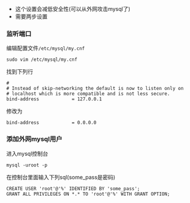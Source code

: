 * 这个设置会减低安全性(可以从外网攻击mysql了)
* 需要两步设置

### 监听端口
编辑配置文件`/etc/mysql/my.cnf`
```
sudo vim /etc/mysql/my.cnf
```

找到下列行
```
#
# Instead of skip-networking the default is now to listen only on
# localhost which is more compatible and is not less secure.
bind-address            = 127.0.0.1
```
修改为
```
bind-address            = 0.0.0.0
```

### 添加外网mysql用户
进入mysql控制台
```
mysql -uroot -p
```

在控制台里面输入下列sql(some_pass是密码)
```
CREATE USER 'root'@'%' IDENTIFIED BY 'some_pass';
GRANT ALL PRIVILEGES ON *.* TO 'root'@'%' WITH GRANT OPTION;
```